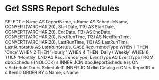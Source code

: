 # Get SSRS Report Schedules


SELECT
    c.Name                                  AS ReportName,
   s.Name                                   AS ScheduleName,
    CONVERT(VARCHAR(20), StartDate, 113) AS StartDate,
    CONVERT(VARCHAR(20), EndDate, 113)       AS EndDate,
    CONVERT(VARCHAR(20), NextRunTime, 113)   AS NextRunTime,
    CONVERT(VARCHAR(20), LastRunTime, 113)   AS LastRunTime,
    LastRunStatus                            AS LastRunStatus,
    CASE RecurrenceType
            WHEN  1 THEN 'Once'
            WHEN  2 THEN 'Hourly '
            WHEN  4 THEN 'Daily / Weekly'
            WHEN  6 THEN 'Monthly'
    END                                      AS RecurrenceType,
   EventType                                 AS EventType
FROM dbo.Schedule (NOLOCK) s
INNER JOIN dbo.ReportSchedule rs
   ON s.ScheduleID = rs.ScheduleID
INNER JOIN dbo.Catalog c
   ON rs.ReportID = c.ItemID
ORDER BY c.Name, s.Name
